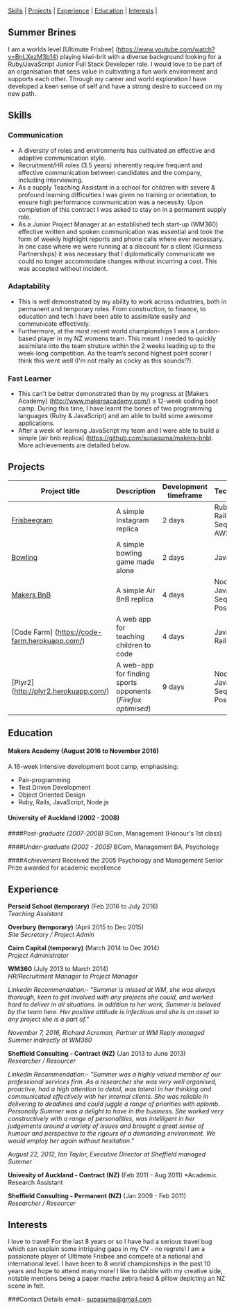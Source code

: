 [Skills](#skills) | [Projects](#projects) | [Experience](#experience) | [Education](#education) | [Interests](#interests) |

## Summer Brines

I am a worlds level [Ultimate Frisbee] (https://www.youtube.com/watch?v=BnLXezM3b14) playing kiwi-brit with a diverse background looking for a Ruby/JavaScript Junior Full Stack Developer role.  I would love to be part of an organisation that sees value in cultivating a fun work environment and supports each other.  Through my career and world exploration I have developed a keen sense of self and have a strong desire to succeed on my new path. 

## Skills

### Communication

* A diversity of roles and environments has cultivated an effective and adaptive communication style.  
* Recruitment/HR roles (3.5 years) inherently require frequent and effective communication between candidates and the company, including interviewing.
* As a supply Teaching Assistant in a school for children with severe & profound learning difficulties I was given no training or orientation, to ensure high performance communication was a necessity. Upon completion of this contract I was asked to stay on in a permanent supply role. 
* As a Junior Project Manager at an established tech start-up (WM360) effective written and spoken communication was essential and took the form of weekly highlight reports and phone calls where ever necessary. In one case where we were running at a discount for a client (Guinness Partnerships) it was necessary that I diplomatically communicate we could no longer accommodate changes without incurring a cost. This was accepted without incident.     


### Adaptability

* This is well demonstrated by my ability to work across industries, both in permanent and temporary roles. From construction, to finance, to education and tech I have been able to assimilate easily and communicate effectively.  
* Furthermore, at the most recent world championships I was a London-based player in my NZ womens team.  This meant I needed to quickly assimilate into the team struture within the 2 weeks leading up to the week-long competition.  As the team’s second highest point scorer I think this went well (I'm not really as cocky as this sounds!?). 


### Fast Learner
* This can't be better demonstrated than by my progress at [Makers Academy] (http://www.makersacademy.com/) a 12-week coding boot camp.  During this time, I have learnt the bones of two programming languages (Ruby & JavaScript) and am able to build some awesome applications. 
* After a week of learning JavaScript my team and I were able to build a simple [air bnb replica] (https://github.com/supasuma/makers-bnb).  More achievements are detailed below.


## Projects

Project title  | Description  									| Development timeframe | Technologies | Testing
------------- | ------------------------------	| ------------- |------------- |---------
[Frisbeegram](https://frisbeegram.herokuapp.com/) | A simple Instagram replica | 2 days | Ruby on Rails, Sequelize, AWS SDK | Capybara
[Bowling](https://github.com/supasuma/bowling-challenge) | A simple bowling game made alone | 2 days | JavaScript | Jasmine
[Makers BnB](https://github.com/supasuma/makers-bnb) | A simple Air BnB replica | 4 days | NodeJS, JavaScript, Sequelize, PostgreSQL| Zombie, Mocha, Chai
[Code Farm] (https://code-farm.herokuapp.com/) | A web app for teaching children to code | 4 days | JavaScript, Rails, HTML5 | Poltergeist, PhantomJS
[Plyr2] (http://plyr2.herokuapp.com/) | A web-app for finding sports opponents (*Firefox optimised*) | 9 days | NodeJS, JavaScript, Sequelize, PostgreSQL| Zombie, Mocha,

## Education

#### Makers Academy (August 2016 to November 2016)

A 16-week intensive development boot camp, emphasising:
- Pair-programming
- Test Driven Development
- Object Oriented Design
- Ruby, Rails, JavaScript, Node.js


#### University of Auckland (2002 - 2008)
####*Post-graduate (2007-2008)*
BCom, Management (Honour's 1st class)

####*Under-graduate (2002 - 2005)*
BCom, Management
BA, Psychology

####*Achievement*
Received the 2005 Psychology and Management Senior Prize awarded for academic excellence

## Experience

**Perseid School (temporary)** (Feb 2016 to July 2016)    
*Teaching Assistant*  

**Overbury (temporary)** (April 2015 to Dec 2015)   
*Site Secretary / Project Admin* 

**Cairn Capital (temporary)** (March 2014 to Dec 2014)   
*Project Administrator* 

**WM360** (July 2013 to March 2014)     
*HR/Recruitment Manager to Project Manager* 

*Linkedin Recommendation:- "Summer is missed at WM, she was always thorough, keen to get involved with any projects she could, and worked hard to deliver in all situations. In addition to her work, Summer is beloved by the team here. Her positive attitude is infectious and she is an asset to any project she is a part of."*

*November 7, 2016, Richard Acreman, Partner at WM Reply managed Summer indirectly at WM360*

**Sheffield Consulting - Contract (NZ)** (Jan 2013 to June 2013)     
*Researcher / Resourcer* 

*LinkedIn Recommendation:- "Summer was a highly valued member of our professional services firm. As a researcher she was very well organised, proactive, had a high attention to detail, was lateral in her thinking and communicated effectively with her internal clients. She was reliable in delivering to deadlines and could juggle a range of priorities with aplomb. 
Personally Summer was a delight to have in the business. She worked very constructively with a range of personalities, was intelligent in her judgements around a variety of issues and brought a great sense of humour and perspective to the rigours of a demanding environment. We would employ her again without hesitation."*

*August 22, 2012, Ian Taylor, Executive Director at Sheffield managed Summer*

**Univesity of Auckland - Contract (NZ)** (Feb 2011 - Aug 2011)
*Academic Research Assistant 

**Sheffield Consulting - Permanent (NZ)** (Jan 2009 - Feb 2011)    
*Researcher / Resourcer* 

## Interests
I love to travel!  For the last 8 years or so I have had a serious travel bug which can explain some intriguing gaps in my CV - no regrets!  I am a passionate player of Ultimate Frisbee and compete at a national and international level.  I have been to 8 world championships in the past 10 years and hope to attend many more!  I like to dabble with my creative side, notable mentions being a paper mache zebra head & pillow depicting an NZ scene in felt. 

###Contact Details
email:- supasuma@gmail.com

